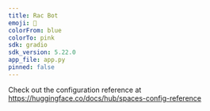```yaml
---
title: Rac Bot
emoji: 🐠
colorFrom: blue
colorTo: pink
sdk: gradio
sdk_version: 5.22.0
app_file: app.py
pinned: false
---
```


Check out the configuration reference at https://huggingface.co/docs/hub/spaces-config-reference
